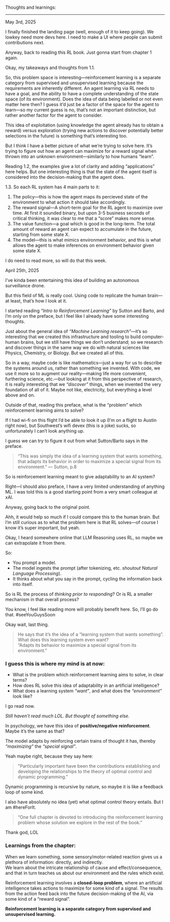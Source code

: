 Thoughts and learnings:

---
May 3rd, 2025

I finally finished the landing page (well, enough of it to keep going). We lowkey need more devs here. I need to make a UI where people can submit contributions next.

Anyway, back to reading this RL book. Just gonna start from chapter 1 again.

Okay, my takeaways and thoughts from 1.1.

So, this problem space is interesting—reinforcement learning is a separate category from supervised and unsupervised learning because the requirements are inherently different. An agent learning via RL needs to have a goal, and the ability to have a complete understanding of the state space (of its environment). Does the idea of data being labelled or not even matter here then? I guess it’d just be a factor of the space for the agent to learn—so my current guess is no, that’s not an important distinction, but rather another factor for the agent to consider.

This idea of exploitation (using knowledge the agent already has to obtain a reward) versus exploration (trying new actions to discover potentially better selections in the future) is something that’s interesting too.

But I think I have a better picture of what we’re trying to solve here. It’s trying to figure out how an agent can maximize for a reward signal when thrown into an unknown environment—similarly to how humans “learn”.

Reading 1.2, the examples give a lot of clarity and adding “applications” here helps. But one interesting thing is that the state of the agent itself is considered into the decision-making that the agent does.

1.3. So each RL system has 4 main parts to it:
1. The policy—this is how the agent maps its percieved state of the environment to what action it should take accordingly.
2. The reward signal—A short-term goal for the RL agent to maximize over time. At first it sounded binary, but upon 3-5 business seconds of critical thinking, it was clear to me that a “score” makes more sense.
3. The value function—a goal which is good in the long-term. The total amount of reward an agent can expect to accumulate in the future, starting from some state X.
4. The model—this is what mimics environment behavior, and this is what allows the agent to make inferences on environment behavior given some state X.

I do need to read more, so will do that this week.

April 25th, 2025

I've kinda been entertaining this idea of building an autonomous surveillance drone.

But this field of ML is really cool. Using code to replicate the human brain—at least, that’s how I look at it.

I started reading _“Intro to Reinforcement Learning”_ by Sutton and Barto, and I’m only on the preface, but I feel like I already have some interesting thoughts.

Just about the general idea of _“Machine Learning research”_—it’s so interesting that we created this infrastructure and tooling to build computer-human brains, but we still have things we don’t understand; so we research and discover things in the same way we do with natural sciences like Physics, Chemistry, or Biology. But we created all of this.

So in a way, maybe code is like mathematics—just a way for us to describe the systems around us, rather than something we invented. With code, we use it more so to augment our reality—making life more convenient, furthering science, etc.—but looking at it from this perspective of research, it is really interesting that we _“discover”_ things, when we invented the very foundation of all of it. Maybe not like, electricity, but everything a level above and on.

Outside of that, reading this preface, what is the “problem” which reinforcement learning aims to solve?

If I had wi-fi on this flight I’d be able to look it up (I’m on a flight to Austin right now), but Southwest’s wifi devex (this is a joke) sucks, so unfortunately I can’t look anything up.

I guess we can try to figure it out from what Sutton/Barto says in the preface.

> “This was simply the idea of a learning system that wants something, that adapts its behavior in order to maximize a special signal from its environment.” — Sutton, p.8

So is reinforcement learning meant to give adaptability to an AI system?

Right—I should also preface, I have a very limited understanding of anything ML. I was told this is a good starting point from a very smart colleague at xAI.

Anyway, going back to the original point.

Ahh, it would help so much if I could compare this to the human brain. But I’m still curious as to what the problem here is that RL solves—of course I know it’s super important, but yeah.

Okay, I heard somewhere online that LLM Reasoning uses RL, so maybe we can extrapolate it from there.

So:

- You prompt a model.
- The model ingests the prompt (after tokenizing, etc. _shoutout Natural Language Processing_).
- It thinks about what you say in the prompt, cycling the information back into itself.

So is RL the process of _thinking prior to responding_? Or is RL a smaller mechanism in that overall process?

You know, I feel like reading more will probably benefit here. So, I’ll go do that. #seeYouGuysSoon

Okay wait, last thing.

> He says that it’s the idea of a “learning system that wants something”.  
> What does this learning system even want?  
> “Adapts its behavior to maximize a special signal from its environment.”  

### I guess this is where my mind is at now:

- What is the problem which reinforcement learning aims to solve, in clear terms?  
- How does RL solve this idea of adaptability in an artificial intelligence?  
- What does a learning system _“want”_, and what does the _“environment”_ look like?

I go read now.

_Still haven’t read much LOL. But thought of something else._

In psychology, we have this idea of **positive/negative reinforcement**. Maybe it’s the same as that?

The model adapts by reinforcing certain trains of thought it has, thereby _“maximizing”_ the _“special signal”_.

Yeah maybe right, because they say here:

> "Particularly important have been the contributions establishing and developing the relationships to the theory of optimal control and dynamic programming."

Dynamic programming is recursive by nature, so maybe it is like a feedback loop of some kind.

I also have absolutely no idea (yet) what optimal control theory entails. But I am #hereForIt.

> “One full chapter is devoted to introducing the reinforcement learning problem whose solution we explore in the rest of the book.”  

Thank god, LOL

### Learnings from the chapter:

When we learn something, some sensory/motor-related reaction gives us a plethora of information: directly, and indirectly.  
We learn about the intricate relationship of cause and effect/consequence, and that in turn teaches us about our environment and the rules which exist.

Reinforcement learning involves a **closed-loop problem**, where an artificial intelligence takes actions to maximize for some kind of a signal. The results from the action feed back into the future decision-making of the AI, via some kind of a “reward signal”.

**Reinforcement learning is a separate category from supervised and unsupervised learning.**
